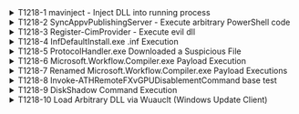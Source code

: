 <details>
<summary>T1218-1 mavinject - Inject DLL into running process
</summary>
<pre>$ NA </pre>
</details>
<details>
<summary>T1218-2 SyncAppvPublishingServer - Execute arbitrary PowerShell code
</summary>
<pre>$ NA </pre>
</details>
<details>
<summary>T1218-3 Register-CimProvider - Execute evil dll
</summary>
<pre>$ NA </pre>
</details>
<details>
<summary>T1218-4 InfDefaultInstall.exe .inf Execution
</summary>
<pre>$ NA </pre>
</details>
<details>
<summary>T1218-5 ProtocolHandler.exe Downloaded a Suspicious File
</summary>
<pre>$ NA </pre>
</details>
<details>
<summary>T1218-6 Microsoft.Workflow.Compiler.exe Payload Execution
</summary>
<pre>$ NA </pre>
</details>
<details>
<summary>T1218-7 Renamed Microsoft.Workflow.Compiler.exe Payload Executions
</summary>
<pre>$ NA </pre>
</details>
<details>
<summary>T1218-8 Invoke-ATHRemoteFXvGPUDisablementCommand base test
</summary>
<pre>$ NA </pre>
</details>
<details>
<summary>T1218-9 DiskShadow Command Execution
</summary>
<pre>$ NA </pre>
</details>
<details>
<summary>T1218-10 Load Arbitrary DLL via Wuauclt (Windows Update Client)
</summary>
<pre>$ NA </pre>
</details>
